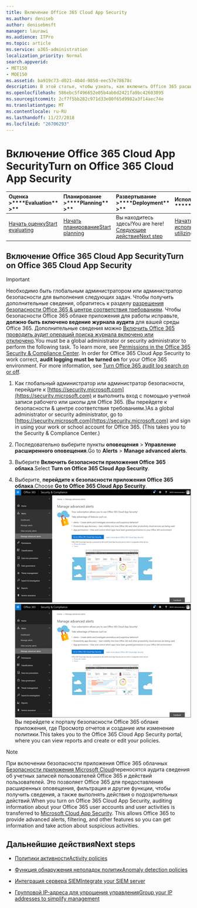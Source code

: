 ```yaml
---
title: Включение Office 365 Cloud App Security
ms.author: deniseb
author: denisebmsft
manager: laurawi
ms.audience: ITPro
ms.topic: article
ms.service: o365-administration
localization_priority: Normal
search.appverid:
- MET150
- MOE150
ms.assetid: ba919c73-d021-404d-9850-eec57e78678c
description: В этой статье, чтобы узнать, как включить Office 365 расширенного управления безопасностью, на базе безопасности приложения облака в Microsoft Azure.
ms.openlocfilehash: 586ebc5f496652e05b4ab6d2421fa9bc42603895
ms.sourcegitcommit: 2cf7f5bb282c971d33e00f65d9982a3f14aec74e
ms.translationtype: MT
ms.contentlocale: ru-RU
ms.lasthandoff: 11/27/2018
ms.locfileid: "26706293"
---
```

# <a name="turn-on-office-365-cloud-app-security"></a><span data-ttu-id="564ad-103">Включение Office 365 Cloud App Security</span><span class="sxs-lookup"><span data-stu-id="564ad-103">Turn on Office 365 Cloud App Security</span></span>
  
|<span data-ttu-id="564ad-104">Оценка **\>**</span><span class="sxs-lookup"><span data-stu-id="564ad-104">\*\*\*\*Evaluation\*\* \>\*\*</span></span>|<span data-ttu-id="564ad-105">Планирование **\>**</span><span class="sxs-lookup"><span data-stu-id="564ad-105">\*\*\*\*Planning\*\* \>\*\*</span></span>|<span data-ttu-id="564ad-106">Развертывание **\>**</span><span class="sxs-lookup"><span data-stu-id="564ad-106">\*\*\*\*Deployment\*\* \>\*\*</span></span>|<span data-ttu-id="564ad-107">Использование \*\*\*</span><span class="sxs-lookup"><span data-stu-id="564ad-107">\*\*\*\*Utilization\*\*\*\*</span></span>|
|:-----|:-----|:-----|:-----|
|[<span data-ttu-id="564ad-108">Начать оценку</span><span class="sxs-lookup"><span data-stu-id="564ad-108">Start evaluating</span></span>](office-365-cas-overview.md) <br/> |[<span data-ttu-id="564ad-109">Начать планирование</span><span class="sxs-lookup"><span data-stu-id="564ad-109">Start planning</span></span>](get-ready-for-office-365-cas.md) <br/> |<span data-ttu-id="564ad-110">Вы находитесь здесь!</span><span class="sxs-lookup"><span data-stu-id="564ad-110">You are here!</span></span>  <br/> [<span data-ttu-id="564ad-111">Следующее действие</span><span class="sxs-lookup"><span data-stu-id="564ad-111">Next step</span></span>](activity-policies-and-alerts.md) <br/> |[<span data-ttu-id="564ad-112">Начать использование</span><span class="sxs-lookup"><span data-stu-id="564ad-112">Start utilizing</span></span>](utilization-activities-for-ocas.md) <br/> |
  
## <a name="turn-on-office-365-cloud-app-security"></a><span data-ttu-id="564ad-113">Включение Office 365 Cloud App Security</span><span class="sxs-lookup"><span data-stu-id="564ad-113">Turn on Office 365 Cloud App Security</span></span>

> [!IMPORTANT]
> <span data-ttu-id="564ad-p101">Необходимо быть глобальным администратором или администратор безопасности для выполнения следующих задач. Чтобы получить дополнительные сведения, обратитесь к разделу [разрешения безопасности Office 365 &amp; центре соответствия требованиям](permissions-in-the-security-and-compliance-center.md). Чтобы безопасности Office 365 облаке приложения для работы исправьте, **должно быть включено ведение журнала аудита** для вашей среды Office 365. Дополнительные сведения можно [Включить Office 365 проводить аудит операций поиска журнала включено или отключено](turn-audit-log-search-on-or-off.md).</span><span class="sxs-lookup"><span data-stu-id="564ad-p101">You must be a global administrator or security administrator to perform the following task. To learn more, see [Permissions in the Office 365 Security &amp; Compliance Center](permissions-in-the-security-and-compliance-center.md). In order for Office 365 Cloud App Security to work correct, **audit logging must be turned on** for your Office 365 environment. For more information, see [Turn Office 365 audit log search on or off](turn-audit-log-search-on-or-off.md).</span></span> 
  
1. <span data-ttu-id="564ad-p102">Как глобальный администратор или администратор безопасности, перейдите к [https://security.microsoft.com](https://security.microsoft.com) и выполнить вход с помощью учетной записи рабочего или школы для Office 365. (Вы перейдете к безопасности &amp; центре соответствия требованиям.)</span><span class="sxs-lookup"><span data-stu-id="564ad-p102">As a global administrator or security administrator, go to [https://security.microsoft.com](https://security.microsoft.com) and sign in using your work or school account for Office 365. (This takes you to the Security &amp; Compliance Center.)</span></span> 
    
2. <span data-ttu-id="564ad-120">Последовательно выберите пункты **оповещения** \> **Управление расширенного оповещения**.</span><span class="sxs-lookup"><span data-stu-id="564ad-120">Go to **Alerts** \> **Manage advanced alerts**.</span></span>
    
3. <span data-ttu-id="564ad-121">Выберите **Включить безопасности приложения Office 365 облака**.</span><span class="sxs-lookup"><span data-stu-id="564ad-121">Select **Turn on Office 365 Cloud App Security**.</span></span>
    
4. <span data-ttu-id="564ad-122">Выберите, **перейдите к безопасности приложения Office 365 облака**.</span><span class="sxs-lookup"><span data-stu-id="564ad-122">Choose **Go to Office 365 Cloud App Security**.</span></span><br/><span data-ttu-id="564ad-123">![В разделе Безопасность &amp; центре соответствия требованиям, выберите дополнительные оповещения для перехода к безопасности Office 365 облаке приложения](media/958632d4-03e3-4ade-8e22-d5509db6fca7.png)</span><span class="sxs-lookup"><span data-stu-id="564ad-123">![In the Security &amp; Compliance Center, choose Manage Advanced Alerts to go to Office 365 Cloud App Security](media/958632d4-03e3-4ade-8e22-d5509db6fca7.png)</span></span><br/><span data-ttu-id="564ad-124">Вы перейдете к порталу безопасности Office 365 облаке приложения, где Просмотр отчетов и создание или изменение политики.</span><span class="sxs-lookup"><span data-stu-id="564ad-124">This takes you to the Office 365 Cloud App Security portal, where you can view reports and create or edit your policies.</span></span>
    
> [!NOTE]
> <span data-ttu-id="564ad-p103">При включении безопасности приложения Office 365 облачных [Безопасности приложения Microsoft Cloud](https://aka.ms/whatiscas)переносятся аудита сведения об учетных записей пользователей Office 365 и действий пользователей. Это позволяет Office 365 для предоставления расширенных оповещения, фильтрация и другие функции, чтобы получить сведения, а также выполнять действия о подозрительных действий.</span><span class="sxs-lookup"><span data-stu-id="564ad-p103">When you turn on Office 365 Cloud App Security, auditing information about your Office 365 user accounts and user activities is transferred to [Microsoft Cloud App Security](https://aka.ms/whatiscas). This allows Office 365 to provide advanced alerts, filtering, and other features so you can get information and take action about suspicious activities.</span></span> 
  
## <a name="next-steps"></a><span data-ttu-id="564ad-127">Дальнейшие действия</span><span class="sxs-lookup"><span data-stu-id="564ad-127">Next steps</span></span>

- [<span data-ttu-id="564ad-128">Политики активности</span><span class="sxs-lookup"><span data-stu-id="564ad-128">Activity policies</span></span>](activity-policies-and-alerts.md)
    
- [<span data-ttu-id="564ad-129">Функция обнаружения неполадок политик</span><span class="sxs-lookup"><span data-stu-id="564ad-129">Anomaly detection policies</span></span>](anomaly-detection-policies-in-ocas.md)
    
- [<span data-ttu-id="564ad-130">Интеграция сервера SIEM</span><span class="sxs-lookup"><span data-stu-id="564ad-130">Integrate your SIEM server</span></span>](integrate-your-siem-server-with-office-365-cas.md)
    
- [<span data-ttu-id="564ad-131">Групповой IP-адреса для упрощения управления</span><span class="sxs-lookup"><span data-stu-id="564ad-131">Group your IP addresses to simplify management</span></span>](group-your-ip-addresses-in-ocas.md)
    

